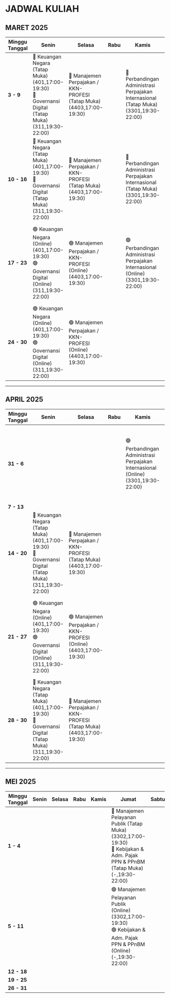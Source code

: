 # JADWAL KULIAH

## **MARET 2025**

| Minggu Tanggal | Senin                                                                                                                | Selasa                                                        | Rabu | Kamis                                                                                       | Jumat                                                                                                           | Sabtu | Minggu |
|----------------|----------------------------------------------------------------------------------------------------------------------|---------------------------------------------------------------|------|---------------------------------------------------------------------------------------------|-----------------------------------------------------------------------------------------------------------------|-------|--------|
| **3 - 9**      | 🔴 Keuangan Negara (Tatap Muka) (401,17:00-19:30)<br>🔴 Governansi Digital (Tatap Muka) (311,19:30-22:00)             | 🔴 Manajemen Perpajakan / KKN-PROFESI (Tatap Muka) (4403,17:00-19:30) |      | 🔴 Perbandingan Administrasi Perpajakan Internasional (Tatap Muka) (3301,19:30-22:00)       | 🔴 Manajemen Pelayanan Publik (Tatap Muka) (3302,17:00-19:30)<br>🔴 Kebijakan & Adm. Pajak PPN & PPnBM (Tatap Muka) (-,19:30-22:00) |       |        |
| **10 - 16**    | 🔴 Keuangan Negara (Tatap Muka) (401,17:00-19:30)<br>🔴 Governansi Digital (Tatap Muka) (311,19:30-22:00)             | 🔴 Manajemen Perpajakan / KKN-PROFESI (Tatap Muka) (4403,17:00-19:30) |      | 🔴 Perbandingan Administrasi Perpajakan Internasional (Tatap Muka) (3301,19:30-22:00)       | 🔴 Manajemen Pelayanan Publik (Tatap Muka) (3302,17:00-19:30)<br>🔴 Kebijakan & Adm. Pajak PPN & PPnBM (Tatap Muka) (-,19:30-22:00) |       |        |
| **17 - 23**    | 🟢 Keuangan Negara (Online) (401,17:00-19:30)<br>🟢 Governansi Digital (Online) (311,19:30-22:00)                     | 🟢 Manajemen Perpajakan / KKN-PROFESI (Online) (4403,17:00-19:30)     |      | 🟢 Perbandingan Administrasi Perpajakan Internasional (Online) (3301,19:30-22:00)           | 🟢 Manajemen Pelayanan Publik (Online) (3302,17:00-19:30)<br>🟢 Kebijakan & Adm. Pajak PPN & PPnBM (Online) (-,19:30-22:00)         |       |        |
| **24 - 30**    | 🟢 Keuangan Negara (Online) (401,17:00-19:30)<br>🟢 Governansi Digital (Online) (311,19:30-22:00)                     | 🟢 Manajemen Perpajakan / KKN-PROFESI (Online) (4403,17:00-19:30)     |      |                                                                                             |                                                                                                                 |       |        |

---

## **APRIL 2025**

| Minggu Tanggal | Senin                                                                                                                | Selasa                                                        | Rabu | Kamis                                                               | Jumat                                                                                                           | Sabtu | Minggu |
|----------------|----------------------------------------------------------------------------------------------------------------------|---------------------------------------------------------------|------|---------------------------------------------------------------------|-----------------------------------------------------------------------------------------------------------------|-------|--------|
| **31 - 6**     |                                                                                                                      |                                                               |      | 🟢 Perbandingan Administrasi Perpajakan Internasional (Online) (3301,19:30-22:00) | 🔴 Manajemen Pelayanan Publik (Tatap Muka) (3302,17:00-19:30)<br>🔴 Kebijakan & Adm. Pajak PPN & PPnBM (Tatap Muka) (-,19:30-22:00) |       |        |
| **7 - 13**     |                                                                                                                      |                                                               |      |                                                                     |                                                                                                                 |       |        |
| **14 - 20**    | 🔴 Keuangan Negara (Tatap Muka) (401,17:00-19:30)<br>🔴 Governansi Digital (Tatap Muka) (311,19:30-22:00)             | 🔴 Manajemen Perpajakan / KKN-PROFESI (Tatap Muka) (4403,17:00-19:30) |      |                                                                     | 🔴 Manajemen Pelayanan Publik (Tatap Muka) (3302,17:00-19:30)<br>🔴 Kebijakan & Adm. Pajak PPN & PPnBM (Tatap Muka) (-,19:30-22:00) |       |        |
| **21 - 27**    | 🟢 Keuangan Negara (Online) (401,17:00-19:30)<br>🟢 Governansi Digital (Online) (311,19:30-22:00)                     | 🟢 Manajemen Perpajakan / KKN-PROFESI (Online) (4403,17:00-19:30)     |      |                                                                     | 🟢 Manajemen Pelayanan Publik (Online) (3302,17:00-19:30)<br>🟢 Kebijakan & Adm. Pajak PPN & PPnBM (Online) (-,19:30-22:00)         |       |        |
| **28 - 30**    | 🔴 Keuangan Negara (Tatap Muka) (401,17:00-19:30)<br>🔴 Governansi Digital (Tatap Muka) (311,19:30-22:00)             | 🔴 Manajemen Perpajakan / KKN-PROFESI (Tatap Muka) (4403,17:00-19:30) |      |                                                                     |                                                                                                                 |       |        |

---

## **MEI 2025**

| Minggu Tanggal | Senin | Selasa | Rabu | Kamis | Jumat                                                                                                           | Sabtu | Minggu |
|----------------|-------|--------|------|-------|-----------------------------------------------------------------------------------------------------------------|-------|--------|
| **1 - 4**      |       |        |      |       | 🔴 Manajemen Pelayanan Publik (Tatap Muka) (3302,17:00-19:30)<br>🔴 Kebijakan & Adm. Pajak PPN & PPnBM (Tatap Muka) (-,19:30-22:00) |       |        |
| **5 - 11**     |       |        |      |       | 🟢 Manajemen Pelayanan Publik (Online) (3302,17:00-19:30)<br>🟢 Kebijakan & Adm. Pajak PPN & PPnBM (Online) (-,19:30-22:00)         |       |        |
| **12 - 18**    |       |        |      |       |                                                                                                                 |       |        |
| **19 - 25**    |       |        |      |       |                                                                                                                 |       |        |
| **26 - 31**    |       |        |      |       |                                                                                                                 |       |        |
